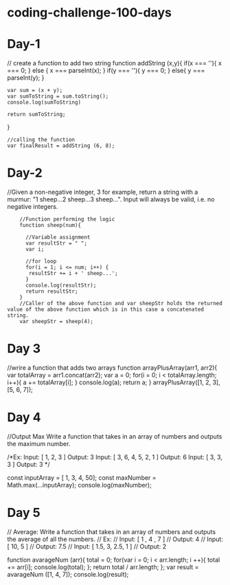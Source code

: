 # coding-challenge-100-days
# Day-1
// create a function to add two string
   function addString (x,y){
       if(x === ''){
           x === 0;
       }
       else {
           x === parseInt(x);
       }
       if(y === ''){
           y === 0;
       }
       else{
           y === parseInt(y);
       }
   
    var sum = (x + y);
    var sumToString = sum.toString();
    console.log(sumToString)

    return sumToString;
   }

    //calling the function
    var finalResult = addString (6, 8);


# Day-2
 //Given a non-negative integer, 3 for example, return a string with a murmur: "1 sheep...2 sheep...3 sheep...". Input will always be valid, i.e. no negative integers.

        //Function performing the logic
        function sheep(num){
         
          //Variable assignment
          var resultStr = " ";
          var i;

          //for loop  
          for(i = 1; i <= num; i++) {
           resultStr += i + ' sheep...';
          } 
          console.log(resultStr);
          return resultStr;
        }
        //Caller of the above function and var sheepStr holds the returned value of the above function which is in this case a concatenated string.
        var sheepStr = sheep(4);
 
# Day 3
 //wrire a function that adds two arrays
   function arrayPlusArray(arr1, arr2){
      var totalArray = arr1.concat(arr2);
      var a = 0;
      for(i = 0; i < totalArray.length; i++){
          a += totalArray[i];
      }
      console.log(a);
      return a;
  }
    arrayPlusArray([1, 2, 3], [5, 6, 7]);

# Day 4

//Output Max
 Write a function that takes in an array of numbers and outputs the maximum number.
 
/*Ex:
Input: [ 1, 2, 3 ]
Output: 3
Input: [ 3, 6, 4, 5, 2, 1 ]
Output: 6
Input: [ 3, 3, 3 ]
Output: 3 */

const inputArray = [ 1, 3, 4, 50];
const maxNumber = Math.max(...inputArray);
console.log(maxNumber);

# Day 5
//      Average: Write a function that takes in an array of numbers and outputs the average of all the numbers.
// Ex:
// Input: [ 1 , 4 , 7 ]
// Output: 4
// Input: [ 10, 5 ]
// Output: 7.5
// Input: [ 1.5, 3, 2.5, 1 ]
// Output: 2

function avarageNum (arr){
    total = 0;
    for(var i = 0; i < arr.length; i ++){
       total += arr[i];
       console.log(total);
    };
    return total / arr.length;
};
var result = avarageNum ([1, 4, 7]);
console.log(result);